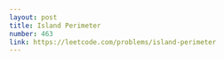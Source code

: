 ```yaml
---
layout: post
title: Island Perimeter
number: 463
link: https://leetcode.com/problems/island-perimeter
---
```

